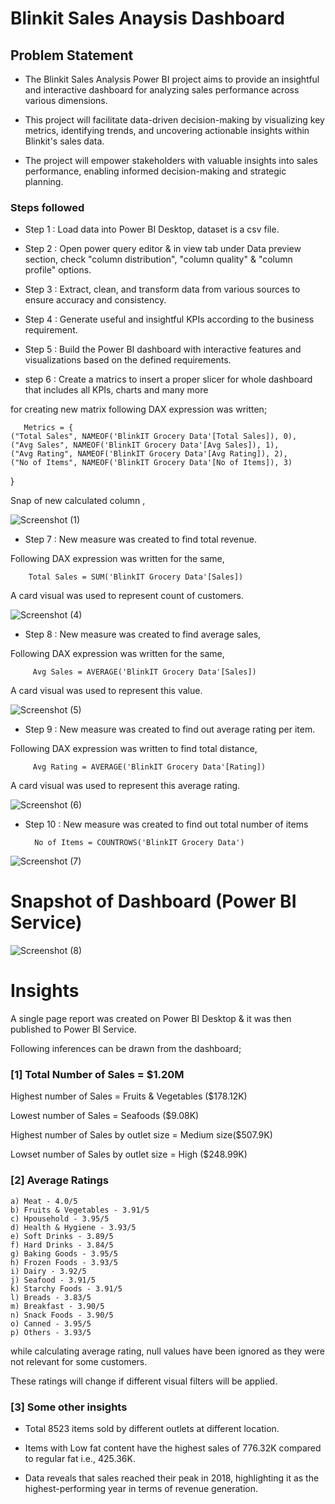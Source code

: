 # Blinkit Sales Anaysis Dashboard


## Problem Statement

- The Blinkit Sales Analysis Power BI project aims to provide an insightful and interactive dashboard for analyzing sales performance across various dimensions. ​


- This project will facilitate data-driven decision-making by visualizing key metrics, identifying trends, and uncovering actionable insights within Blinkit's sales data.​

- The project will empower stakeholders with valuable insights into sales performance, enabling informed decision-making and strategic planning.​


### Steps followed 

- Step 1 : Load data into Power BI Desktop, dataset is a csv file.
- Step 2 : Open power query editor & in view tab under Data preview section, check "column distribution", "column quality" & "column profile" options.
- Step 3 : Extract, clean, and transform data from various sources to ensure accuracy and consistency.​

- Step 4 : Generate useful and insightful KPIs according to the business requirement.​

- Step 5 : Build the Power BI dashboard with interactive features and visualizations based on the defined requirements.

- step 6 : Create a matrics to insert a proper slicer for whole dashboard that includes all KPIs, charts and many more

for creating new matrix following DAX expression was written;
      
       Metrics = {
    ("Total Sales", NAMEOF('BlinkIT Grocery Data'[Total Sales]), 0),
    ("Avg Sales", NAMEOF('BlinkIT Grocery Data'[Avg Sales]), 1),
    ("Avg Rating", NAMEOF('BlinkIT Grocery Data'[Avg Rating]), 2),
    ("No of Items", NAMEOF('BlinkIT Grocery Data'[No of Items]), 3)
}
        
Snap of new calculated column ,

![Screenshot (1)](https://github.com/user-attachments/assets/dd2c856b-4126-4069-9ebc-050307838d4b)


        
- Step 7 : New measure was created to find total revenue.

Following DAX expression was written for the same,
        
        Total Sales = SUM('BlinkIT Grocery Data'[Sales])
        
A card visual was used to represent count of customers.

![Screenshot (4)](https://github.com/user-attachments/assets/0bb2aabd-58cb-4767-809f-b2424affcbe9)


        
 - Step 8 : New measure was created to find average sales,
 
 Following DAX expression was written for the same,
 
         Avg Sales = AVERAGE('BlinkIT Grocery Data'[Sales])
 
 A card visual was used to represent this value.
 

 
 ![Screenshot (5)](https://github.com/user-attachments/assets/88f0e04c-425d-43e8-8487-0e1381968fd3)


 
 - Step 9 : New measure was created to find out average rating per item.
 
 Following DAX expression was written to find total distance,
 
         Avg Rating = AVERAGE('BlinkIT Grocery Data'[Rating])
    
 A card visual was used to represent this average rating.
 
 
 ![Screenshot (6)](https://github.com/user-attachments/assets/914d9a12-daf3-4ae5-a2aa-cfd165ead577)
 
 - Step 10 : New measure was created to find out total number of items


         No of Items = COUNTROWS('BlinkIT Grocery Data')
 
 
![Screenshot (7)](https://github.com/user-attachments/assets/bf685955-01b1-4cbd-b04a-87e1ab114939)

# Snapshot of Dashboard (Power BI Service)

![Screenshot (8)](https://github.com/user-attachments/assets/2bb44b34-c6cd-43e4-a70f-6bf70e2ab8bf)

 


# Insights

A single page report was created on Power BI Desktop & it was then published to Power BI Service.

Following inferences can be drawn from the dashboard;

### [1] Total Number of Sales = $1.20M

   Highest number of Sales = Fruits & Vegetables ($178.12K)

   Lowest number of Sales = Seafoods ($9.08K)

   Highest number of Sales by outlet size = Medium size($507.9K)

   Lowset number of Sales by outlet size = High ($248.99K)


           
### [2] Average Ratings

    a) Meat - 4.0/5
    b) Fruits & Vegetables - 3.91/5
    c) Hpousehold - 3.95/5
    d) Health & Hygiene - 3.93/5
    e) Soft Drinks - 3.89/5
    f) Hard Drinks - 3.84/5
    g) Baking Goods - 3.95/5
    h) Frozen Foods - 3.93/5
    i) Dairy - 3.92/5
    j) Seafood - 3.91/5
    k) Starchy Foods - 3.91/5
    l) Breads - 3.83/5
    m) Breakfast - 3.90/5
    n) Snack Foods - 3.90/5
    o) Canned - 3.95/5
    p) Others - 3.93/5
  
  while calculating average rating, null values have been ignored as they were not relevant for some customers. 
  
  These ratings will change if different visual filters will be applied.  
  

 ### [3] Some other insights
 
 - Total 8523 items sold by different outlets at different location.​

- Items with Low fat content have the highest sales of 776.32K compared to regular fat i.e., 425.36K.​

- Data reveals that sales reached their peak in 2018, highlighting it as the highest-performing year in terms of revenue generation.​
 


 
